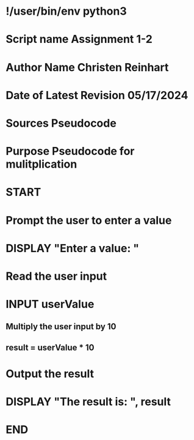 # !/user/bin/env python3

# Script name Assignment 1-2
# Author Name Christen Reinhart
# Date of Latest Revision 05/17/2024
# Sources Pseudocode
# Purpose Pseudocode for mulitplication  

# START

  # Prompt the user to enter a value
  # DISPLAY "Enter a value: "
  
  # Read the user input
  # INPUT userValue
  
  ## Multiply the user input by 10
  ## result = userValue * 10
  
  # Output the result
  # DISPLAY "The result is: ", result

# END


